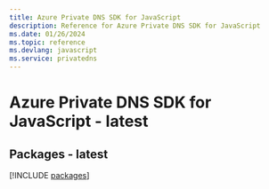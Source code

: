 ```yaml
---
title: Azure Private DNS SDK for JavaScript
description: Reference for Azure Private DNS SDK for JavaScript
ms.date: 01/26/2024
ms.topic: reference
ms.devlang: javascript
ms.service: privatedns
---
```

# Azure Private DNS SDK for JavaScript - latest
## Packages - latest
[!INCLUDE [packages](private-dns-index.md)]